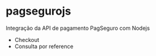 # pagsegurojs

Integração da API de pagamento PagSeguro com Nodejs

- Checkout
- Consulta por reference
